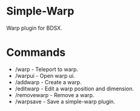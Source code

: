 # Simple-Warp
Warp plugin for BDSX.
# Commands
* /warp - Teleport to warp.
* /warpui - Open warp ui.
* /addwarp - Create a warp.
* /editwarp - Edit a warp position and dimension.
* /removewarp - Remove a warp.
* /warpsave - Save a simple-warp plugin.